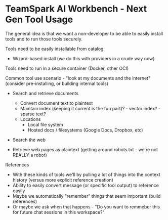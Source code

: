 # TeamSpark AI Workbench - Next Gen Tool Usage

The general idea is that we want a non-developer to be able to easily install tools and to run those tools securely.

Tools need to be easily installable from catalog
- Wizard-based install (we do this with providers in a crude way now)

Tools need to run in a secure container (Docker, other OCI)

Common tool use scenario - "look at my documents and the internet" (consider pre-installing, or building internal tools)
- Search and retrieve documents
  - Convert document text to plaintext
  - Maintain index (keeping it current is the fun part)? - vector index? - sparse text?
  - Locations
    - Local file system
    - Hosted docs / filesystems (Google Docs, Dropbox, etc)

- Search the web

- Retrieve web pages as plaintext (getting around robots.txt - we're not REALLY a robot)

References
- With these kinds of tools we'll by pulling a lot of things into the context history (versus more explicit reference creation)
- Ability to easily convert message (or specific tool output) to reference easily
- Maybe we automatically "remember" things that seem important (build references)
- Or maybe we ask when that happens - "Do you want to remmeber this for future chat sessions in this workspace?"

